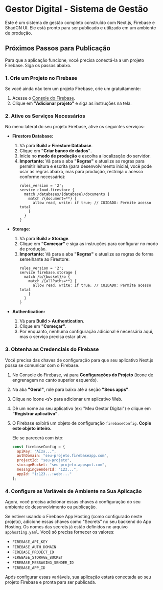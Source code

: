 # Gestor Digital - Sistema de Gestão

Este é um sistema de gestão completo construído com Next.js, Firebase e ShadCN UI. Ele está pronto para ser publicado e utilizado em um ambiente de produção.

## Próximos Passos para Publicação

Para que a aplicação funcione, você precisa conectá-la a um projeto Firebase. Siga os passos abaixo.

### 1. Crie um Projeto no Firebase

Se você ainda não tem um projeto Firebase, crie um gratuitamente:

1.  Acesse o [Console do Firebase](https://console.firebase.google.com/).
2.  Clique em **"Adicionar projeto"** e siga as instruções na tela.

### 2. Ative os Serviços Necessários

No menu lateral do seu projeto Firebase, ative os seguintes serviços:

*   **Firestore Database:**
    1.  Vá para **Build > Firestore Database**.
    2.  Clique em **"Criar banco de dados"**.
    3.  Inicie no **modo de produção** e escolha a localização do servidor.
    4.  **Importante:** Vá para a aba **"Regras"** e atualize as regras para permitir leitura e escrita (para desenvolvimento inicial, você pode usar as regras abaixo, mas para produção, restrinja o acesso conforme necessário):
        ```
        rules_version = '2';
        service cloud.firestore {
          match /databases/{database}/documents {
            match /{document=**} {
              allow read, write: if true; // CUIDADO: Permite acesso total
            }
          }
        }
        ```

*   **Storage:**
    1.  Vá para **Build > Storage**.
    2.  Clique em **"Começar"** e siga as instruções para configurar no modo de produção.
    3.  **Importante:** Vá para a aba **"Regras"** e atualize as regras de forma semelhante ao Firestore:
        ```
        rules_version = '2';
        service firebase.storage {
          match /b/{bucket}/o {
            match /{allPaths=**} {
              allow read, write: if true; // CUIDADO: Permite acesso total
            }
          }
        }
        ```

*   **Authentication:**
    1.  Vá para **Build > Authentication**.
    2.  Clique em **"Começar"**.
    3.  Por enquanto, nenhuma configuração adicional é necessária aqui, mas o serviço precisa estar ativo.

### 3. Obtenha as Credenciais do Firebase

Você precisa das chaves de configuração para que seu aplicativo Next.js possa se comunicar com o Firebase.

1.  No Console do Firebase, vá para **Configurações do Projeto** (ícone de engrenagem no canto superior esquerdo).
2.  Na aba **"Geral"**, role para baixo até a seção **"Seus apps"**.
3.  Clique no ícone **</>** para adicionar um aplicativo Web.
4.  Dê um nome ao seu aplicativo (ex: "Meu Gestor Digital") e clique em **"Registrar aplicativo"**.
5.  O Firebase exibirá um objeto de configuração `firebaseConfig`. **Copie este objeto inteiro.**

    Ele se parecerá com isto:
    ```javascript
    const firebaseConfig = {
      apiKey: "AIza...",
      authDomain: "seu-projeto.firebaseapp.com",
      projectId: "seu-projeto",
      storageBucket: "seu-projeto.appspot.com",
      messagingSenderId: "123...",
      appId: "1:123...:web:..."
    };
    ```

### 4. Configure as Variáveis de Ambiente na Sua Aplicação

Agora, você precisa adicionar essas chaves à configuração do seu ambiente de desenvolvimento ou publicação.

Se estiver usando o Firebase App Hosting (como configurado neste projeto), adicione essas chaves como "Secrets" no seu backend do App Hosting. Os nomes das secrets já estão definidos no arquivo `apphosting.yaml`. Você só precisa fornecer os valores:

*   `FIREBASE_API_KEY`
*   `FIREBASE_AUTH_DOMAIN`
*   `FIREBASE_PROJECT_ID`
*   `FIREBASE_STORAGE_BUCKET`
*   `FIREBASE_MESSAGING_SENDER_ID`
*   `FIREBASE_APP_ID`

Após configurar essas variáveis, sua aplicação estará conectada ao seu projeto Firebase e pronta para ser publicada.
